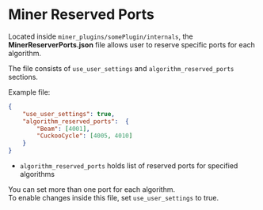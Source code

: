 # Miner Reserved Ports

Located inside `miner_plugins/somePlugin/internals`, the **MinerReserverPorts.json** file allows user to reserve specific ports for each algorithm.

The file consists of `use_user_settings` and `algorithm_reserved_ports` sections.

Example file: 
```JSON
{
    "use_user_settings": true,
    "algorithm_reserved_ports":  {
        "Beam": [4001],
        "CuckooCycle": [4005, 4010]
    }
}
```
- `algorithm_reserved_ports` holds list of reserved ports for specified algorithms

You can set more than one port for each algorithm.<br>
To enable changes inside this file, set `use_user_settings` to true.
